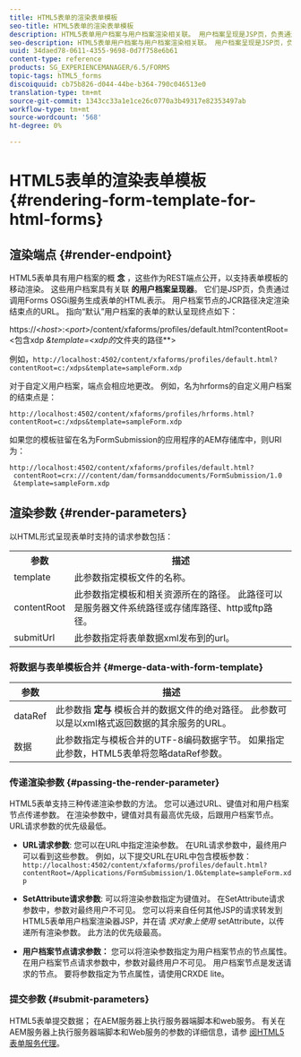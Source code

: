 ```yaml
---
title: HTML5表单的渲染表单模板
seo-title: HTML5表单的渲染表单模板
description: HTML5表单用户档案与用户档案渲染相关联。 用户档案呈现是JSP页，负责通过调用Forms OSGi服务生成表单的HTML表示。
seo-description: HTML5表单用户档案与用户档案渲染相关联。 用户档案呈现是JSP页，负责通过调用Forms OSGi服务生成表单的HTML表示。
uuid: 34daed78-0611-4355-9698-0d7f758e6b61
content-type: reference
products: SG_EXPERIENCEMANAGER/6.5/FORMS
topic-tags: hTML5_forms
discoiquuid: cb75b826-d044-44be-b364-790c046513e0
translation-type: tm+mt
source-git-commit: 1343cc33a1e1ce26c0770a3b49317e82353497ab
workflow-type: tm+mt
source-wordcount: '568'
ht-degree: 0%

---
```



# HTML5表单的渲染表单模板 {#rendering-form-template-for-html-forms}

## 渲染端点 {#render-endpoint}

HTML5表单具有用户档案的概 **念** ，这些作为REST端点公开，以支持表单模板的移动渲染。 这些用户档案具有关联 **的用户档案呈现器**。 它们是JSP页，负责通过调用Forms OSGi服务生成表单的HTML表示。 用户档案节点的JCR路径决定渲染结束点的URL。 指向“默认”用户档案的表单的默认呈现终点如下：

https://&lt;*host*>:&lt;*port*>/content/xfaforms/profiles/default.html?contentRoot=&lt;包含xdp *&amp;template=&lt;xdp的*&#x200B;文件夹的路径&#x200B;**>

例如，`http://localhost:4502/content/xfaforms/profiles/default.html?contentRoot=c:/xdps&template=sampleForm.xdp`

对于自定义用户档案，端点会相应地更改。 例如，名为hrforms的自定义用户档案的结束点是：

`http://localhost:4502/content/xfaforms/profiles/hrforms.html?contentRoot=c:/xdps&template=sampleForm.xdp`

如果您的模板驻留在名为FormSubmission的应用程序的AEM存储库中，则URI为：

```http
http://localhost:4502/content/xfaforms/profiles/default.html?
 contentRoot=crx:///content/dam/formsanddocuments/FormSubmission/1.0
 &template=sampleForm.xdp
```

## 渲染参数 {#render-parameters}

以HTML形式呈现表单时支持的请求参数包括：

<table>
 <tbody>
  <tr>
   <th><strong>参数 </strong></th>
   <th><strong>描述</strong></th>
  </tr>
  <tr>
   <td>template<br /> </td>
   <td>此参数指定模板文件的名称。<br /> </td>
  </tr>
  <tr>
   <td>contentRoot<br /> </td>
   <td>此参数指定模板和相关资源所在的路径。 此路径可以是服务器文件系统路径或存储库路径、http或ftp路径。<br /> </td>
  </tr>
  <tr>
   <td>submitUrl<br /> </td>
   <td>此参数指定将表单数据xml发布到的url。<br /> </td>
  </tr>
 </tbody>
</table>

### 将数据与表单模板合并 {#merge-data-with-form-template}

| 参数 | 描述 |
|---|---|
| dataRef | 此参数指 **定与** 模板合并的数据文件的绝对路径。 此参数可以是以xml格式返回数据的其余服务的URL。 |
| 数据 | 此参数指定与模板合并的UTF-8编码数据字节。 如果指定此参数，HTML5表单将忽略dataRef参数。 |

### 传递渲染参数 {#passing-the-render-parameter}

HTML5表单支持三种传递渲染参数的方法。 您可以通过URL、键值对和用户档案节点传递参数。 在渲染参数中，键值对具有最高优先级，后跟用户档案节点。 URL请求参数的优先级最低。

* **URL请求参数**: 您可以在URL中指定渲染参数。 在URL请求参数中，最终用户可以看到这些参数。 例如，以下提交URL在URL中包含模板参数： `http://localhost:4502/content/xfaforms/profiles/default.html?contentRoot=/Applications/FormSubmission/1.0&template=sampleForm.xdp`

* **SetAttribute请求参数**: 可以将渲染参数指定为键值对。 在SetAttribute请求参数中，参数对最终用户不可见。 您可以将来自任何其他JSP的请求转发到HTML5表单用户档案渲染器JSP，并在请 *求对象上使用* setAttribute，以传递所有渲染参数。 此方法的优先级最高。

* **用户档案节点请求参数：** 您可以将渲染参数指定为用户档案节点的节点属性。 在用户档案节点请求参数中，参数对最终用户不可见。 用户档案节点是发送请求的节点。 要将参数指定为节点属性，请使用CRXDE lite。

### 提交参数 {#submit-parameters}

HTML5表单提交数据； 在AEM服务器上执行服务器端脚本和web服务。 有关在AEM服务器上执行服务器端脚本和Web服务的参数的详细信息，请参 [阅HTML5表单服务代理](/help/forms/using/service-proxy.md)。
